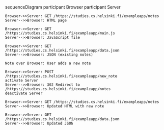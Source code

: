 sequenceDiagram
    participant Browser
    participant Server

    Browser->>Server: GET /https://studies.cs.helsinki.fi/exampleapp/notes
    Server-->>Browser: HTML page

    Browser->>Server: GET /https://studies.cs.helsinki.fi/exampleapp/main.js
    Server-->>Browser: JavaScript file

    Browser->>Server: GET /https://studies.cs.helsinki.fi/exampleapp/data.json
    Server-->>Browser: JSON (existing notes)

    Note over Browser: User adds a new note

    Browser->>Server: POST /https://studies.cs.helsinki.fi/exampleapp/new_note
    activate Server
    Server-->>Browser: 302 Redirect to /https://studies.cs.helsinki.fi/exampleapp/notes
    deactivate Server

    Browser->>Server: GET /https://studies.cs.helsinki.fi/exampleapp/notes
    Server-->>Browser: Updated HTML with new note

    Browser->>Server: GET /https://studies.cs.helsinki.fi/exampleapp/data.json
    Server-->>Browser: Updated JSON
